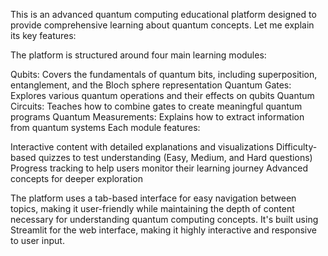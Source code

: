 This is an advanced quantum computing educational platform designed to provide comprehensive learning about quantum concepts. Let me explain its key features:

The platform is structured around four main learning modules:

Qubits: Covers the fundamentals of quantum bits, including superposition, entanglement, and the Bloch sphere representation
Quantum Gates: Explores various quantum operations and their effects on qubits
Quantum Circuits: Teaches how to combine gates to create meaningful quantum programs
Quantum Measurements: Explains how to extract information from quantum systems
Each module features:

Interactive content with detailed explanations and visualizations
Difficulty-based quizzes to test understanding (Easy, Medium, and Hard questions)
Progress tracking to help users monitor their learning journey
Advanced concepts for deeper exploration

The platform uses a tab-based interface for easy navigation between topics, making it user-friendly while maintaining the depth of content necessary for understanding 
quantum computing concepts. It's built using Streamlit for the web interface, making it highly interactive and responsive to user input.
